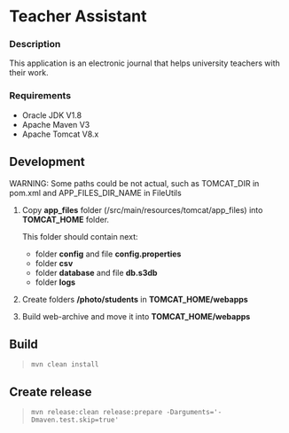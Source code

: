 # Teacher Assistant

### Description

This application is an electronic journal that helps university teachers with their work.

### Requirements

 - Oracle JDK V1.8
 - Apache Maven V3
 - Apache Tomcat V8.x

## Development
WARNING: Some paths could be not actual, such as TOMCAT_DIR in pom.xml and APP_FILES_DIR_NAME in FileUtils
1. Copy **app_files** folder (/src/main/resources/tomcat/app_files) into **TOMCAT_HOME** folder.

    This folder should contain next:
    * folder **config** and file **config.properties**
    * folder **csv**
    * folder **database** and file **db.s3db**
    * folder **logs**

2. Create folders **/photo/students** in **TOMCAT_HOME/webapps**

3. Build web-archive and move it into **TOMCAT_HOME/webapps**

## Build

> `mvn clean install`

## Create release

> `mvn release:clean release:prepare -Darguments='-Dmaven.test.skip=true'`
